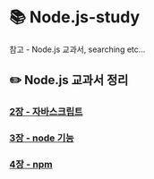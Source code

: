 # 📚 Node.js-study
참고 - Node.js 교과서, searching etc...

##  ✏️  Node.js 교과서 정리
### [2장 - 자바스크립트](ch02.md)
### [3장 - node 기능](ch03.md)
### [4장 - npm](ch04.md)